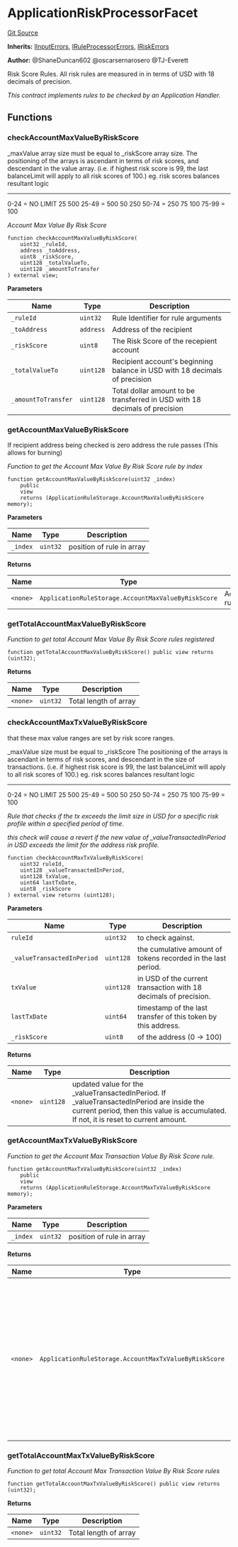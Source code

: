 # ApplicationRiskProcessorFacet
[Git Source](https://github.com/thrackle-io/tron/blob/a0f5ead5c8fc9d4614336dc446184e42c1f4b0fa/src/protocol/economic/ruleProcessor/ApplicationRiskProcessorFacet.sol)

**Inherits:**
[IInputErrors](/src/common/IErrors.sol/interface.IInputErrors.md), [IRuleProcessorErrors](/src/common/IErrors.sol/interface.IRuleProcessorErrors.md), [IRiskErrors](/src/common/IErrors.sol/interface.IRiskErrors.md)

**Author:**
@ShaneDuncan602 @oscarsernarosero @TJ-Everett

Risk Score Rules. All risk rules are measured in
in terms of USD with 18 decimals of precision.

*This contract implements rules to be checked by an Application Handler.*


## Functions
### checkAccountMaxValueByRiskScore

_maxValue array size must be equal to _riskScore array size.
The positioning of the arrays is ascendant in terms of risk scores,
and descendant in the value array. (i.e. if highest risk score is 99, the last balanceLimit
will apply to all risk scores of 100.)
eg.
risk scores      balances         resultant logic
-----------      --------         ---------------
0-24  =   NO LIMIT
25              500            25-49 =   500
50              250            50-74 =   250
75              100            75-99 =   100

*Account Max Value By Risk Score*


```solidity
function checkAccountMaxValueByRiskScore(
    uint32 _ruleId,
    address _toAddress,
    uint8 _riskScore,
    uint128 _totalValueTo,
    uint128 _amountToTransfer
) external view;
```
**Parameters**

|Name|Type|Description|
|----|----|-----------|
|`_ruleId`|`uint32`|Rule Identifier for rule arguments|
|`_toAddress`|`address`|Address of the recipient|
|`_riskScore`|`uint8`|The Risk Score of the recepient account|
|`_totalValueTo`|`uint128`|Recipient account's beginning balance in USD with 18 decimals of precision|
|`_amountToTransfer`|`uint128`|Total dollar amount to be transferred in USD with 18 decimals of precision|


### getAccountMaxValueByRiskScore

If recipient address being checked is zero address the rule passes (This allows for burning)

*Function to get the Account Max Value By Risk Score rule by index*


```solidity
function getAccountMaxValueByRiskScore(uint32 _index)
    public
    view
    returns (ApplicationRuleStorage.AccountMaxValueByRiskScore memory);
```
**Parameters**

|Name|Type|Description|
|----|----|-----------|
|`_index`|`uint32`|position of rule in array|

**Returns**

|Name|Type|Description|
|----|----|-----------|
|`<none>`|`ApplicationRuleStorage.AccountMaxValueByRiskScore`|AccountMaxValueByRiskScore rule|


### getTotalAccountMaxValueByRiskScore

*Function to get total Account Max Value By Risk Score rules registered*


```solidity
function getTotalAccountMaxValueByRiskScore() public view returns (uint32);
```
**Returns**

|Name|Type|Description|
|----|----|-----------|
|`<none>`|`uint32`|Total length of array|


### checkAccountMaxTxValueByRiskScore

that these max value ranges are set by risk score ranges.

_maxValue size must be equal to _riskScore
The positioning of the arrays is ascendant in terms of risk scores,
and descendant in the size of transactions. (i.e. if highest risk score is 99, the last balanceLimit
will apply to all risk scores of 100.)
eg.
risk scores      balances         resultant logic
-----------      --------         ---------------
0-24  =   NO LIMIT
25              500            25-49 =   500
50              250            50-74 =   250
75              100            75-99 =   100

*Rule that checks if the tx exceeds the limit size in USD for a specific risk profile
within a specified period of time.*

*this check will cause a revert if the new value of _valueTransactedInPeriod in USD exceeds
the limit for the address risk profile.*


```solidity
function checkAccountMaxTxValueByRiskScore(
    uint32 ruleId,
    uint128 _valueTransactedInPeriod,
    uint128 txValue,
    uint64 lastTxDate,
    uint8 _riskScore
) external view returns (uint128);
```
**Parameters**

|Name|Type|Description|
|----|----|-----------|
|`ruleId`|`uint32`|to check against.|
|`_valueTransactedInPeriod`|`uint128`|the cumulative amount of tokens recorded in the last period.|
|`txValue`|`uint128`|in USD of the current transaction with 18 decimals of precision.|
|`lastTxDate`|`uint64`|timestamp of the last transfer of this token by this address.|
|`_riskScore`|`uint8`|of the address (0 -> 100)|

**Returns**

|Name|Type|Description|
|----|----|-----------|
|`<none>`|`uint128`|updated value for the _valueTransactedInPeriod. If _valueTransactedInPeriod are inside the current period, then this value is accumulated. If not, it is reset to current amount.|


### getAccountMaxTxValueByRiskScore

*Function to get the Account Max Transaction Value By Risk Score rule.*


```solidity
function getAccountMaxTxValueByRiskScore(uint32 _index)
    public
    view
    returns (ApplicationRuleStorage.AccountMaxTxValueByRiskScore memory);
```
**Parameters**

|Name|Type|Description|
|----|----|-----------|
|`_index`|`uint32`|position of rule in array|

**Returns**

|Name|Type|Description|
|----|----|-----------|
|`<none>`|`ApplicationRuleStorage.AccountMaxTxValueByRiskScore`|a touple of arrays, a uint8 and a uint64. The first array will be the _maxValue, the second will be the _riskScore, the uint8 will be the period, and the last value will be the starting date.|


### getTotalAccountMaxTxValueByRiskScore

*Function to get total Account Max Transaction Value By Risk Score rules*


```solidity
function getTotalAccountMaxTxValueByRiskScore() public view returns (uint32);
```
**Returns**

|Name|Type|Description|
|----|----|-----------|
|`<none>`|`uint32`|Total length of array|


